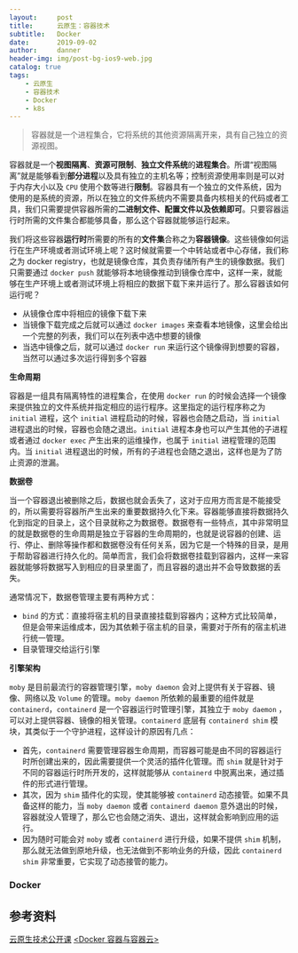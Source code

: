 ```yaml
---
layout:     post
title:      云原生：容器技术
subtitle:   Docker
date:       2019-09-02
author:     danner
header-img: img/post-bg-ios9-web.jpg
catalog: true
tags:
    - 云原生
    - 容器技术
    - Docker
    - k8s
---
```


> 容器就是一个进程集合，它将系统的其他资源隔离开来，具有自己独立的资源视图。

容器就是一个**视图隔离**、**资源可限制**、**独立文件系统**的**进程集合**。所谓“视图隔离”就是能够看到**部分进程**以及具有独立的主机名等；控制资源使用率则是可以对于内存大小以及 `CPU` 使用个数等进行**限制**。容器具有一个独立的文件系统，因为使用的是系统的资源，所以在独立的文件系统内不需要具备内核相关的代码或者工具，我们只需要提供容器所需的**二进制文件、配置文件以及依赖即可**。只要容器运行时所需的文件集合都能够具备，那么这个容器就能够运行起来。

我们将这些容器**运行时**所需要的所有的**文件集**合称之为**容器镜像**。这些镜像如何运行在生产环境或者测试环境上呢？这时候就需要一个中转站或者中心存储，我们称之为 docker registry，也就是镜像仓库，其负责存储所有产生的镜像数据。我们只需要通过 `docker push` 就能够将本地镜像推动到镜像仓库中，这样一来，就能够在生产环境上或者测试环境上将相应的数据下载下来并运行了。那么容器该如何运行呢？

- 从镜像仓库中将相应的镜像下载下来
- 当镜像下载完成之后就可以通过 `docker images` 来查看本地镜像，这里会给出一个完整的列表，我们可以在列表中选中想要的镜像
- 当选中镜像之后，就可以通过 `docker run` 来运行这个镜像得到想要的容器，当然可以通过多次运行得到多个容器


**生命周期**

容器是一组具有隔离特性的进程集合，在使用 `docker run` 的时候会选择一个镜像来提供独立的文件系统并指定相应的运行程序。这里指定的运行程序称之为 `initial` 进程，这个 `initial` 进程启动的时候，容器也会随之启动，当 `initial` 进程退出的时候，容器也会随之退出。`initial` 进程本身也可以产生其他的子进程或者通过 `docker exec` 产生出来的运维操作，也属于 `initial` 进程管理的范围内。当 `initial` 进程退出的时候，所有的子进程也会随之退出，这样也是为了防止资源的泄漏。


**数据卷**

当一个容器退出被删除之后，数据也就会丢失了，这对于应用方而言是不能接受的，所以需要将容器所产生出来的重要数据持久化下来。容器能够直接将数据持久化到指定的目录上，这个目录就称之为数据卷。数据卷有一些特点，其中非常明显的就是数据卷的生命周期是独立于容器的生命周期的，也就是说容器的创建、运行、停止、删除等操作都和数据卷没有任何关系，因为它是一个特殊的目录，是用于帮助容器进行持久化的。简单而言，我们会将数据卷挂载到容器内，这样一来容器就能够将数据写入到相应的目录里面了，而且容器的退出并不会导致数据的丢失。

通常情况下，数据卷管理主要有两种方式：

- `bind` 的方式：直接将宿主机的目录直接挂载到容器内；这种方式比较简单，但是会带来运维成本，因为其依赖于宿主机的目录，需要对于所有的宿主机进行统一管理。
- 目录管理交给运行引擎


**引擎架构**

`moby` 是目前最流行的容器管理引擎，`moby daemon` 会对上提供有关于容器、镜像、网络以及 `Volume` 的管理。`moby daemon` 所依赖的最重要的组件就是 `containerd`，`containerd` 是一个容器运行时管理引擎，其独立于 `moby daemon` ，可以对上提供容器、镜像的相关管理。`containerd` 底层有 `containerd shim` 模块，其类似于一个守护进程，这样设计的原因有几点：

- 首先，`containerd` 需要管理容器生命周期，而容器可能是由不同的容器运行时所创建出来的，因此需要提供一个灵活的插件化管理。而 `shim` 就是针对于不同的容器运行时所开发的，这样就能够从 `containerd` 中脱离出来，通过插件的形式进行管理。
- 其次，因为 `shim` 插件化的实现，使其能够被 `containerd` 动态接管。如果不具备这样的能力，当 `moby daemon` 或者 `containerd daemon` 意外退出的时候，容器就没人管理了，那么它也会随之消失、退出，这样就会影响到应用的运行。
- 因为随时可能会对 `moby` 或者 `containerd` 进行升级，如果不提供 `shim` 机制，那么就无法做到原地升级，也无法做到不影响业务的升级，因此 `containerd shim` 非常重要，它实现了动态接管的能力。






### Docker

	











## 参考资料

[云原生技术公开课]()
[<Docker 容器与容器云>]()